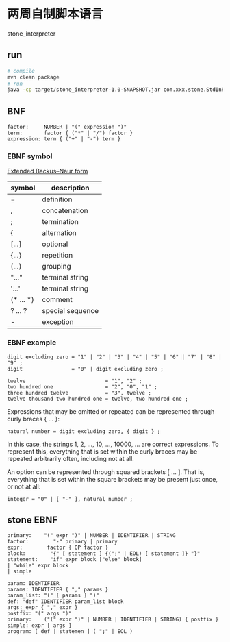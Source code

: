 # 两周自制脚本语言

stone_interpreter

## run

```bash
# compile
mvn clean package
# run
java -cp target/stone_interpreter-1.0-SNAPSHOT.jar com.xxx.stone.StdInParser < counter.stone
```

## BNF

```EBNF
factor: 	NUMBER | "(" expression ")"
term:		factor { ("*" | "/") factor }
expression:	term { ("+" | "-") term }
```

### EBNF symbol

[Extended Backus–Naur form](https://en.wikipedia.org/wiki/Extended_Backus%E2%80%93Naur_form)

| symbol    | description      |
|-----------|------------------|
| =         | definition       |
| ,         | concatenation    |
| ;         | termination      |
| &#123;    | alternation      |
| [...]     | optional         |
| {...}     | repetition       |
| (...)     | grouping         |
| "..."     | terminal string  |
| '...'     | terminal string  |
| (* ... *) | comment          |
| ? ... ?   | special sequence |
| -         | exception        |

### EBNF example

```EBNF
digit excluding zero = "1" | "2" | "3" | "4" | "5" | "6" | "7" | "8" | "9" ;
digit                = "0" | digit excluding zero ;
```

```EBNF
twelve                          = "1", "2" ;
two hundred one                 = "2", "0", "1" ;
three hundred twelve            = "3", twelve ;
twelve thousand two hundred one = twelve, two hundred one ;
```

Expressions that may be omitted or repeated can be represented through curly braces { ... }:

```EBNF
natural number = digit excluding zero, { digit } ;
```

In this case, the strings 1, 2, ..., 10, ..., 10000, ... are correct expressions. To represent this, everything that is set within the curly braces may be repeated arbitrarily often, including not at all.

An option can be represented through squared brackets [ ... ]. That is, everything that is set within the square brackets may be present just once, or not at all:

```EBNF
integer = "0" | [ "-" ], natural number ;
```

## stone EBNF

```EBNF
primary:    "(" expr ")" | NUMBER | IDENTIFIER | STRING
factor:        "-" primary | primary
expr:        factor { OP factor }
block:        "{" [ statement ] {(";" | EOL) [ statement ]} "}"
statement:    "if" expr block ["else" block]
| "while" expr block
| simple
 
param: IDENTIFIER
params: IDENTIFIER { "," params }
param_list: "(" [ params ] ")"
def: "def" IDENTIFIER param_list block
args: expr { "," expr }
postfix: "(" args ")"
primary:    ("(" expr ")" | NUMBER | IDENTIFIER | STRING) { postfix }
simple: expr [ args ]
program: [ def | statemen ] ( ";" | EOL )
```